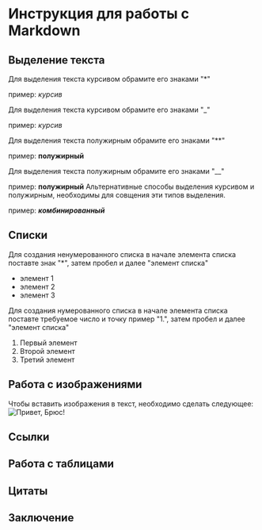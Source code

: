 # Инструкция для работы с Markdown

## Выделение текста 
Для выделения текста курсивом обрамите его знаками "*"

пример: *курсив*

Для выделения текста курсивом обрамите его знаками "_"

пример: _курсив_

Для выделения текста полужирным обрамите его знаками "**"

пример: **полужирный**

Для выделения текста полужирным обрамите его знаками "__"

пример: __полужирный__
Альтернативные способы выделения курсивом и полужирным, необходимы для совщения эти типов выделения.

пример: __*комбинированный*__

## Списки

Для создания ненумерованного списка в начале элемента списка поставте знак "*", затем пробел и далее "элемент списка" 

* элемент 1
* элемент 2
* элемент 3

Для создания нумерованного списка в начале элемента списка поставте требуемое число и точку пример "1.", затем пробел и далее "элемент списка" 

1. Первый элемент 
2. Второй элемент 
3. Третий элемент

## Работа с изображениями 

Чтобы вставить изображения в текст, необходимо сделать следующее: ![Привет, Брюс!](image.jpg)

## Ссылки

## Работа с таблицами

## Цитаты 

## Заключение